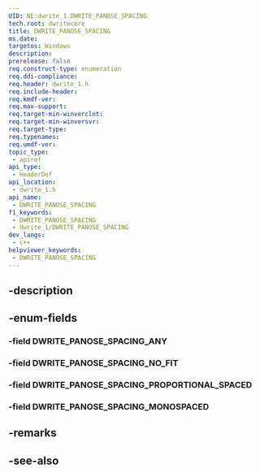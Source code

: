 ```yaml
---
UID: NE:dwrite_1.DWRITE_PANOSE_SPACING
tech.root: dwritecore
title: DWRITE_PANOSE_SPACING
ms.date: 
targetos: Windows
description: 
prerelease: false
req.construct-type: enumeration
req.ddi-compliance: 
req.header: dwrite_1.h
req.include-header: 
req.kmdf-ver: 
req.max-support: 
req.target-min-winverclnt: 
req.target-min-winversvr: 
req.target-type: 
req.typenames: 
req.umdf-ver: 
topic_type:
 - apiref
api_type:
 - HeaderDef
api_location:
 - dwrite_1.h
api_name:
 - DWRITE_PANOSE_SPACING
f1_keywords:
 - DWRITE_PANOSE_SPACING
 - dwrite_1/DWRITE_PANOSE_SPACING
dev_langs:
 - c++
helpviewer_keywords:
 - DWRITE_PANOSE_SPACING
---
```


## -description

## -enum-fields

### -field DWRITE_PANOSE_SPACING_ANY

### -field DWRITE_PANOSE_SPACING_NO_FIT

### -field DWRITE_PANOSE_SPACING_PROPORTIONAL_SPACED

### -field DWRITE_PANOSE_SPACING_MONOSPACED

## -remarks

## -see-also

